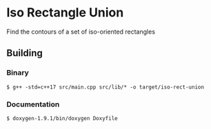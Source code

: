 # Iso Rectangle Union

Find the contours of a set of iso-oriented rectangles

## Building

### Binary
`$ g++ -std=c++17 src/main.cpp src/lib/* -o target/iso-rect-union`

### Documentation
`$ doxygen-1.9.1/bin/doxygen Doxyfile`
